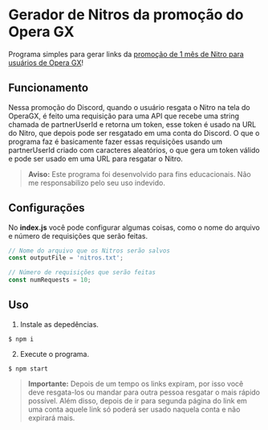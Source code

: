 # Gerador de Nitros da promoção do Opera GX
Programa simples para gerar links da [promoção de 1 mês de Nitro para usuários de Opera GX]((https://support.discord.com/hc/pt-br/articles/19822382831767-1-Month-Discord-Nitro-for-Opera-GX-Users-2023-Promo-FAQ))!

## Funcionamento

Nessa promoção do Discord, quando o usuário resgata o Nitro na tela do OperaGX, é feito uma requisição para uma API que recebe uma string chamada de partnerUserId e retorna um token, esse token é usado na URL do Nitro, que depois pode ser resgatado em uma conta do Discord. O que o programa faz é basicamente fazer essas requisições usando um partnerUserId criado com caracteres aleatórios, o que gera um token válido e pode ser usado em uma URL para resgatar o Nitro.

> **Aviso:** Este programa foi desenvolvido para fins educacionais. Não me responsabilizo pelo seu uso indevido.


## Configurações

No **index.js** você pode configurar algumas coisas, como o nome do arquivo e número de requisições que serão feitas.
```js
// Nome do arquivo que os Nitros serão salvos
const outputFile = 'nitros.txt';

// Número de requisições que serão feitas
const numRequests = 10;
```

## Uso

1. Instale as depedências.
```console
$ npm i
```
2. Execute o programa.
```console
$ npm start
```

> **Importante:** Depois de um tempo os links expiram, por isso você deve resgata-los ou mandar para outra pessoa resgatar o mais rápido possível. Além disso, depois de ir para segunda página do link em uma conta aquele link só poderá ser usado naquela conta e não expirará mais.
